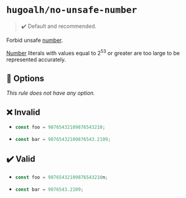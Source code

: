 # `hugoalh/no-unsafe-number`

> ✔️ Default and recommended.

Forbid unsafe [number][ecmascript-number].

[Number][ecmascript-number] literals with values equal to 2<sup>53</sup> or greater are too large to be represented accurately.

## 🔧 Options

*This rule does not have any option.*

## ❌ Invalid

- ```ts
  const foo = 98765432109876543210;
  ```
- ```ts
  const bar = 98765432109876543.2109;
  ```

## ✔️ Valid

- ```ts
  const foo = 98765432109876543210n;
  ```
- ```ts
  const bar = 9876543.2109;
  ```
  
[ecmascript-number]: https://developer.mozilla.org/en-US/docs/Web/JavaScript/Reference/Global_Objects/Number
